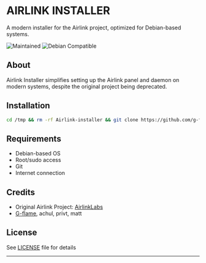 # AIRLINK INSTALLER
A modern installer for the Airlink project, optimized for Debian-based systems.

![Maintained](https://img.shields.io/badge/Maintained-yes-green.svg)
![Debian Compatible](https://img.shields.io/badge/Debian-Compatible-blue)

## About

Airlink Installer simplifies setting up the Airlink panel and daemon on modern systems, despite the original project being deprecated.

## Installation

```bash
cd /tmp && rm -rf Airlink-installer && git clone https://github.com/g-flame-oss/Airlink-installer.git && sudo bash /tmp/Airlink-installer/script.sh
```

## Requirements

- Debian-based OS
- Root/sudo access
- Git
- Internet connection

## Credits

- Original Airlink Project: [AirlinkLabs](https://github.com/airlinklabs)
- [G-flame](https://github.com/g-flame), achul, privt, matt

## License

See [LICENSE](LICENSE) file for details

---
